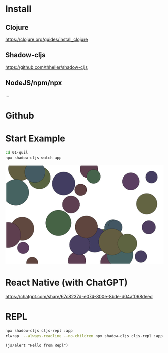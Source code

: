 
# Install

## Clojure

https://clojure.org/guides/install_clojure

## Shadow-cljs

https://github.com/thheller/shadow-cljs

## NodeJS/npm/npx

...

# Github


# Start Example

```bash
cd 01-quil
npx shadow-cljs watch app
```

![](quil.png)

# React Native (with ChatGPT)

https://chatgpt.com/share/67c8237d-e074-800e-8bde-d04af068deed

# REPL

```bash
npx shadow-cljs cljs-repl :app
rlwrap  --always-readline --no-children npx shadow-cljs cljs-repl :app 
```

```
(js/alert "Hello from Repl")

```